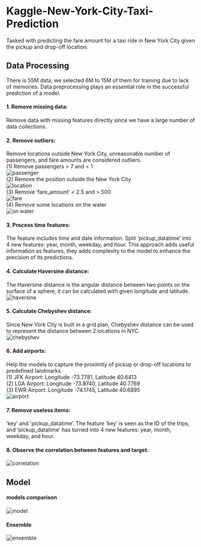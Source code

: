 # Kaggle-New-York-City-Taxi-Prediction
Tasked with predicting the fare amount for a taxi ride in New York City given the pickup and drop-off location. 

## Data Processing
There is 55M data, we selected 6M to 15M of them for training due to lack of memories. Data preprocessing plays an essential role in the successful prediction of a model.

#### 1. Remove missing data:  
Remove data with missing features directly since we have a large number of data collections.  
#### 2. Remove outliers:  
Remove locations outside New York City, unreasonable number of passengers, and fare amounts are considered outliers.  
(1) Remove passengers > 7 and < 1  
![passenger](https://github.com/hsieh672/Kaggle-New-York-City-Taxi-Prediction/blob/main/image/number%20of%20passenger.png)  
(2) Remove the position outside the New York City  
![location](https://github.com/hsieh672/Kaggle-New-York-City-Taxi-Prediction/blob/main/image/location.png)  
(3) Remove ‘fare_amount’ < 2.5 and > 500  
![fare](https://github.com/hsieh672/Kaggle-New-York-City-Taxi-Prediction/blob/main/image/fare.png)  
(4) Remove some locations on the water  
![on water](https://github.com/hsieh672/Kaggle-New-York-City-Taxi-Prediction/blob/main/image/on%20water.png)  
#### 3. Process time features:  
The feature includes time and date information. Split ‘pickup_datatime’ into 4 new features: year, month, weekday, and hour. This approach adds useful information as features, they adds complexity to the model to enhance the precision of its predictions.  
#### 4. Calculate Haversine distance:  
The Haversine distance is the angular distance between two points on the surface of a sphere, it can be calculated with given longitude and latitude.  
![haversine](https://github.com/hsieh672/Kaggle-New-York-City-Taxi-Prediction/blob/main/image/haversine.png)  
#### 5. Calculate Chebyshev distance:  
Since New York City is built in a grid plan, Chebyshev distance can be used to represent the distance between 2 locations in NYC.  
![chebyshev](https://github.com/hsieh672/Kaggle-New-York-City-Taxi-Prediction/blob/main/image/chebyshev.png)   
#### 6. Add airports:  
Help the models to capture the proximity of pickup or drop-off locations to predefined landmarks.  
(1) JFK Airport: Longitude -73.7781, Latitude 40.6413  
(2) LGA Airport: Longitude -73.8740, Latitude 40.7769  
(3) EWR Airport: Longitude -74.1745, Latitude 40.6895  
![airport](https://github.com/hsieh672/Kaggle-New-York-City-Taxi-Prediction/blob/main/image/airpoet.png)  
#### 7. Remove useless items:  
‘key’ and 'pickup_datatime’. The feature ‘key’ is seen as the ID of the trips, and ‘pickup_datatime’ has turned into 4 new features: year, month, weekday, and hour.  
#### 8. Observe the correlation between features and target:  
![correlation](https://github.com/hsieh672/Kaggle-New-York-City-Taxi-Prediction/blob/main/image/correlation.png)  
## Model  
#### models comparison  
![model](https://github.com/hsieh672/Kaggle-New-York-City-Taxi-Prediction/blob/main/image/model.png)  
#### Ensemble  
![ensemble](https://github.com/hsieh672/Kaggle-New-York-City-Taxi-Prediction/blob/main/image/ensemble.png)



